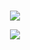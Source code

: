 # 

<p align="center">

</p>

<p align="center">
  <img src="https://imgur.com/undefined&"/>
</p>

<p align="center">
  <img src="https://cdn.discordapp.com/attachments/734261035049025617/1255917448893304994/Untitled27_20240627170714.png?ex=667edfc5&is=667d8e45&hm=9e82c4c21937070822dcf696f41df06d8fb9161e378ee44805f3b0a08ebff4f3&"/>
</p>
